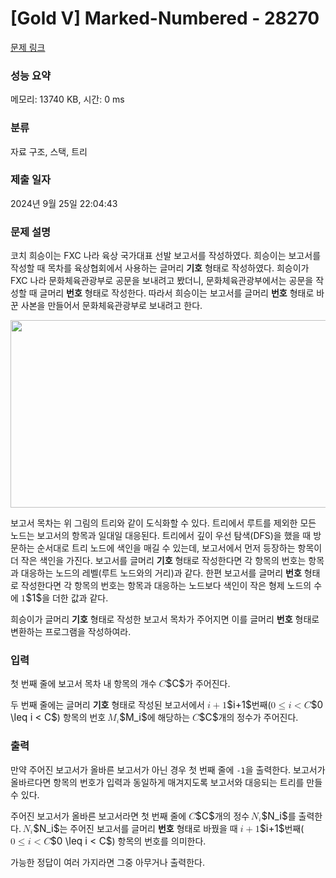 # [Gold V] Marked-Numbered - 28270 

[문제 링크](https://www.acmicpc.net/problem/28270) 

### 성능 요약

메모리: 13740 KB, 시간: 0 ms

### 분류

자료 구조, 스택, 트리

### 제출 일자

2024년 9월 25일 22:04:43

### 문제 설명

<p>코치 희승이는 FXC 나라 육상 국가대표 선발 보고서를 작성하였다. 희승이는 보고서를 작성할 때 목차를 육상협회에서 사용하는 글머리 <strong>기호</strong> 형태로 작성하였다. 희승이가 FXC 나라 문화체육관광부로 공문을 보내려고 봤더니, 문화체육관광부에서는 공문을 작성할 때 글머리 <strong>번호</strong> 형태로 작성한다. 따라서 희승이는 보고서를 글머리 <strong>번호</strong> 형태로 바꾼 사본을 만들어서 문화체육관광부로 보내려고 한다.</p>

<p style="text-align: center;"><img alt="" src="https://upload.acmicpc.net/616b710a-fdc0-4bce-bd7d-13d77aa4e1d9/-/preview/" style="width: 1006px; height: 300px;"></p>

<p>보고서 목차는 위 그림의 트리와 같이 도식화할 수 있다. 트리에서 루트를 제외한 모든 노드는 보고서의 항목과 일대일 대응된다. 트리에서 깊이 우선 탐색(DFS)을 했을 때 방문하는 순서대로 트리 노드에 색인을 매길 수 있는데, 보고서에서 먼저 등장하는 항목이 더 작은 색인을 가진다. 보고서를 글머리 <strong>기호</strong> 형태로 작성한다면 각 항목의 번호는 항목과 대응하는 노드의 레벨(루트 노드와의 거리)과 같다. 한편 보고서를 글머리 <strong>번호</strong> 형태로 작성한다면 각 항목의 번호는 항목과 대응하는 노드보다 색인이 작은 형제 노드의 수에 <mjx-container class="MathJax" jax="CHTML" style="font-size: 108.8%; position: relative;"><mjx-math class="MJX-TEX" aria-hidden="true"><mjx-mn class="mjx-n"><mjx-c class="mjx-c31"></mjx-c></mjx-mn></mjx-math><mjx-assistive-mml unselectable="on" display="inline"><math xmlns="http://www.w3.org/1998/Math/MathML"><mn>1</mn></math></mjx-assistive-mml><span aria-hidden="true" class="no-mathjax mjx-copytext">$1$</span></mjx-container>을 더한 값과 같다.</p>

<p>희승이가 글머리 <strong>기호</strong> 형태로 작성한 보고서 목차가 주어지면 이를 글머리 <strong>번호</strong> 형태로 변환하는 프로그램을 작성하여라.</p>

### 입력 

 <p>첫 번째 줄에 보고서 목차 내 항목의 개수 <mjx-container class="MathJax" jax="CHTML" style="font-size: 108.8%; position: relative;"><mjx-math class="MJX-TEX" aria-hidden="true"><mjx-mi class="mjx-i"><mjx-c class="mjx-c1D436 TEX-I"></mjx-c></mjx-mi></mjx-math><mjx-assistive-mml unselectable="on" display="inline"><math xmlns="http://www.w3.org/1998/Math/MathML"><mi>C</mi></math></mjx-assistive-mml><span aria-hidden="true" class="no-mathjax mjx-copytext">$C$</span></mjx-container>가 주어진다.</p>

<p>두 번째 줄에는 글머리 <strong>기호</strong> 형태로 작성된 보고서에서 <mjx-container class="MathJax" jax="CHTML" style="font-size: 108.8%; position: relative;"><mjx-math class="MJX-TEX" aria-hidden="true"><mjx-mi class="mjx-i"><mjx-c class="mjx-c1D456 TEX-I"></mjx-c></mjx-mi><mjx-mo class="mjx-n" space="3"><mjx-c class="mjx-c2B"></mjx-c></mjx-mo><mjx-mn class="mjx-n" space="3"><mjx-c class="mjx-c31"></mjx-c></mjx-mn></mjx-math><mjx-assistive-mml unselectable="on" display="inline"><math xmlns="http://www.w3.org/1998/Math/MathML"><mi>i</mi><mo>+</mo><mn>1</mn></math></mjx-assistive-mml><span aria-hidden="true" class="no-mathjax mjx-copytext">$i+1$</span></mjx-container>번째(<mjx-container class="MathJax" jax="CHTML" style="font-size: 108.8%; position: relative;"><mjx-math class="MJX-TEX" aria-hidden="true"><mjx-mn class="mjx-n"><mjx-c class="mjx-c30"></mjx-c></mjx-mn><mjx-mo class="mjx-n" space="4"><mjx-c class="mjx-c2264"></mjx-c></mjx-mo><mjx-mi class="mjx-i" space="4"><mjx-c class="mjx-c1D456 TEX-I"></mjx-c></mjx-mi><mjx-mo class="mjx-n" space="4"><mjx-c class="mjx-c3C"></mjx-c></mjx-mo><mjx-mi class="mjx-i" space="4"><mjx-c class="mjx-c1D436 TEX-I"></mjx-c></mjx-mi></mjx-math><mjx-assistive-mml unselectable="on" display="inline"><math xmlns="http://www.w3.org/1998/Math/MathML"><mn>0</mn><mo>≤</mo><mi>i</mi><mo><</mo><mi>C</mi></math></mjx-assistive-mml><span aria-hidden="true" class="no-mathjax mjx-copytext">$0 \leq i < C$</span></mjx-container>) 항목의 번호 <mjx-container class="MathJax" jax="CHTML" style="font-size: 108.8%; position: relative;"><mjx-math class="MJX-TEX" aria-hidden="true"><mjx-msub><mjx-mi class="mjx-i"><mjx-c class="mjx-c1D440 TEX-I"></mjx-c></mjx-mi><mjx-script style="vertical-align: -0.15em; margin-left: -0.081em;"><mjx-mi class="mjx-i" size="s"><mjx-c class="mjx-c1D456 TEX-I"></mjx-c></mjx-mi></mjx-script></mjx-msub></mjx-math><mjx-assistive-mml unselectable="on" display="inline"><math xmlns="http://www.w3.org/1998/Math/MathML"><msub><mi>M</mi><mi>i</mi></msub></math></mjx-assistive-mml><span aria-hidden="true" class="no-mathjax mjx-copytext">$M_i$</span></mjx-container>에 해당하는 <mjx-container class="MathJax" jax="CHTML" style="font-size: 108.8%; position: relative;"><mjx-math class="MJX-TEX" aria-hidden="true"><mjx-mi class="mjx-i"><mjx-c class="mjx-c1D436 TEX-I"></mjx-c></mjx-mi></mjx-math><mjx-assistive-mml unselectable="on" display="inline"><math xmlns="http://www.w3.org/1998/Math/MathML"><mi>C</mi></math></mjx-assistive-mml><span aria-hidden="true" class="no-mathjax mjx-copytext">$C$</span></mjx-container>개의 정수가 주어진다.</p>

### 출력 

 <p>만약 주어진 보고서가 올바른 보고서가 아닌 경우 첫 번째 줄에 <code>-1</code>을 출력한다. 보고서가 올바르다면 항목의 번호가 입력과 동일하게 매겨지도록 보고서와 대응되는 트리를 만들 수 있다.</p>

<p>주어진 보고서가 올바른 보고서라면 첫 번째 줄에 <mjx-container class="MathJax" jax="CHTML" style="font-size: 108.8%; position: relative;"><mjx-math class="MJX-TEX" aria-hidden="true"><mjx-mi class="mjx-i"><mjx-c class="mjx-c1D436 TEX-I"></mjx-c></mjx-mi></mjx-math><mjx-assistive-mml unselectable="on" display="inline"><math xmlns="http://www.w3.org/1998/Math/MathML"><mi>C</mi></math></mjx-assistive-mml><span aria-hidden="true" class="no-mathjax mjx-copytext">$C$</span></mjx-container>개의 정수 <mjx-container class="MathJax" jax="CHTML" style="font-size: 108.8%; position: relative;"><mjx-math class="MJX-TEX" aria-hidden="true"><mjx-msub><mjx-mi class="mjx-i"><mjx-c class="mjx-c1D441 TEX-I"></mjx-c></mjx-mi><mjx-script style="vertical-align: -0.15em; margin-left: -0.085em;"><mjx-mi class="mjx-i" size="s"><mjx-c class="mjx-c1D456 TEX-I"></mjx-c></mjx-mi></mjx-script></mjx-msub></mjx-math><mjx-assistive-mml unselectable="on" display="inline"><math xmlns="http://www.w3.org/1998/Math/MathML"><msub><mi>N</mi><mi>i</mi></msub></math></mjx-assistive-mml><span aria-hidden="true" class="no-mathjax mjx-copytext">$N_i$</span></mjx-container>를 출력한다. <mjx-container class="MathJax" jax="CHTML" style="font-size: 108.8%; position: relative;"><mjx-math class="MJX-TEX" aria-hidden="true"><mjx-msub><mjx-mi class="mjx-i"><mjx-c class="mjx-c1D441 TEX-I"></mjx-c></mjx-mi><mjx-script style="vertical-align: -0.15em; margin-left: -0.085em;"><mjx-mi class="mjx-i" size="s"><mjx-c class="mjx-c1D456 TEX-I"></mjx-c></mjx-mi></mjx-script></mjx-msub></mjx-math><mjx-assistive-mml unselectable="on" display="inline"><math xmlns="http://www.w3.org/1998/Math/MathML"><msub><mi>N</mi><mi>i</mi></msub></math></mjx-assistive-mml><span aria-hidden="true" class="no-mathjax mjx-copytext">$N_i$</span></mjx-container>는 주어진 보고서를 글머리 <strong>번호</strong> 형태로 바꿨을 때 <mjx-container class="MathJax" jax="CHTML" style="font-size: 108.8%; position: relative;"><mjx-math class="MJX-TEX" aria-hidden="true"><mjx-mi class="mjx-i"><mjx-c class="mjx-c1D456 TEX-I"></mjx-c></mjx-mi><mjx-mo class="mjx-n" space="3"><mjx-c class="mjx-c2B"></mjx-c></mjx-mo><mjx-mn class="mjx-n" space="3"><mjx-c class="mjx-c31"></mjx-c></mjx-mn></mjx-math><mjx-assistive-mml unselectable="on" display="inline"><math xmlns="http://www.w3.org/1998/Math/MathML"><mi>i</mi><mo>+</mo><mn>1</mn></math></mjx-assistive-mml><span aria-hidden="true" class="no-mathjax mjx-copytext">$i+1$</span></mjx-container>번째(<mjx-container class="MathJax" jax="CHTML" style="font-size: 108.8%; position: relative;"><mjx-math class="MJX-TEX" aria-hidden="true"><mjx-mn class="mjx-n"><mjx-c class="mjx-c30"></mjx-c></mjx-mn><mjx-mo class="mjx-n" space="4"><mjx-c class="mjx-c2264"></mjx-c></mjx-mo><mjx-mi class="mjx-i" space="4"><mjx-c class="mjx-c1D456 TEX-I"></mjx-c></mjx-mi><mjx-mo class="mjx-n" space="4"><mjx-c class="mjx-c3C"></mjx-c></mjx-mo><mjx-mi class="mjx-i" space="4"><mjx-c class="mjx-c1D436 TEX-I"></mjx-c></mjx-mi></mjx-math><mjx-assistive-mml unselectable="on" display="inline"><math xmlns="http://www.w3.org/1998/Math/MathML"><mn>0</mn><mo>≤</mo><mi>i</mi><mo><</mo><mi>C</mi></math></mjx-assistive-mml><span aria-hidden="true" class="no-mathjax mjx-copytext">$0 \leq i < C$</span></mjx-container>) 항목의 번호를 의미한다.</p>

<p>가능한 정답이 여러 가지라면 그중 아무거나 출력한다.</p>

